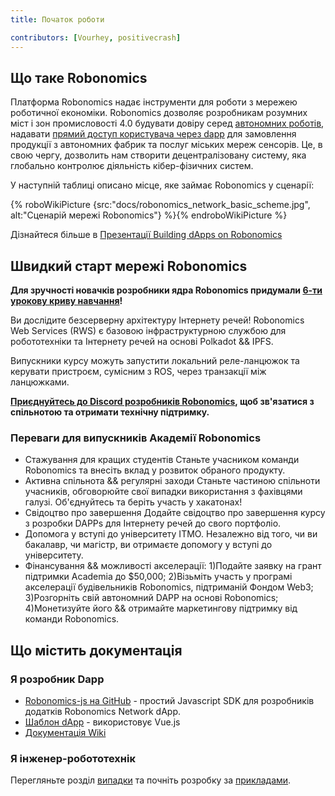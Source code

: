 ```yaml
---
title: Початок роботи

contributors: [Vourhey, positivecrash]
---
```


## Що таке Robonomics

Платформа Robonomics надає інструменти для роботи з мережею роботичної економіки. Robonomics дозволяє розробникам розумних міст і зон промисловості 4.0 будувати довіру серед [автономних роботів](/docs/glossary#cyber-physical-system), надавати [прямий доступ користувача через dapp](/docs/glossary#dapp) для замовлення продукції з автономних фабрик та послуг міських мереж сенсорів. Це, в свою чергу, дозволить нам створити децентралізовану систему, яка глобально контролює діяльність кібер-фізичних систем.

У наступній таблиці описано місце, яке займає Robonomics у сценарії:

{% roboWikiPicture {src:"docs/robonomics_network_basic_scheme.jpg", alt:"Сценарій мережі Robonomics"} %}{% endroboWikiPicture %}

Дізнайтеся більше в [Презентації Building dApps on Robonomics](https://gateway.pinata.cloud/ipfs/QmNNdLG3vuTsJtZtNByWaDTKRYPcBZSZcsJ1FY6rTYCixQ/Robonomics_keypoint_March_2021.pdf)

## Швидкий старт мережі Robonomics
**Для зручності новачків розробники ядра Robonomics придумали [6-ти урокову криву навчання](/docs/wschool2021-intro/)!**

Ви дослідите безсерверну архітектуру Інтернету речей! Robonomics Web Services (RWS) є базовою інфраструктурною службою для робототехніки та Інтернету речей на основі Polkadot && IPFS.

Випускники курсу можуть запустити локальний реле-ланцюжок та керувати пристроєм, сумісним з ROS, через транзакції між ланцюжками.

**[Приєднуйтесь до Discord розробників Robonomics](https://discord.gg/jTxqGeF5Qy), щоб зв'язатися з спільнотою та отримати технічну підтримку.**

### Переваги для випускників Академії Robonomics
- Стажування для кращих студентів   Станьте учасником команди Robonomics та внесіть вклад у розвиток обраного продукту.
- Активна спільнота && регулярні заходи   Станьте частиною спільноти учасників, обговорюйте свої випадки використання з фахівцями галузі. Об'єднуйтесь та беріть участь у хакатонах!
- Свідоцтво про завершення   Додайте свідоцтво про завершення курсу з розробки DAPPs для Інтернету речей до свого портфоліо.
- Допомога у вступі до університету ITMO. Незалежно від того, чи ви бакалавр, чи магістр, ви отримаєте допомогу у вступі до університету.
- Фінансування && можливості акселерації: 1)Подайте заявку на грант підтримки Academia до $50,000; 2)Візьміть участь у програмі акселерації будівельників Robonomics, підтриманій Фондом Web3; 3)Розгорніть свій автономний DAPP на основі Robonomics; 4)Монетизуйте його && отримайте маркетингову підтримку від команди Robonomics.


## Що містить документація

### Я розробник Dapp

- [Robonomics-js на GitHub](https://github.com/airalab/robonomics-js) - простий Javascript SDK для розробників додатків Robonomics Network dApp.
- [Шаблон dApp](https://github.com/airalab/vue-dapp-robonomics-template) - використовує Vue.js
- [Документація Wiki](/docs/robonomics-js/)

### Я інженер-робототехнік

Перегляньте розділ [випадки](/docs/iot-sensors-connectivity/) та почніть розробку за [прикладами](/docs/agent-development-examples).